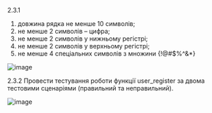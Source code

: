 2.3.1
1) довжина рядка не менше 10 символів;
2) не менше 2 символів – цифра;
3) не менше 2 символів у нижньому регістрі;
4) не менше 2 символів у верхньому регістрі;
5) не менше 4 спеціальних символів з множини {!@#$%^&*}

![image](https://github.com/user-attachments/assets/89dd9400-584a-413b-8757-3708d3fed910)

2.3.2 Провести тестування роботи функції user_register за двома тестовими
сценаріями (правильний та неправильний).

![image](https://github.com/user-attachments/assets/2ddd7eca-e8a5-45be-8ac2-665d5dd34592)

